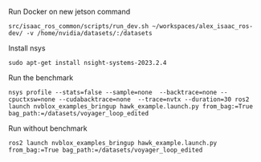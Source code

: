 
Run Docker on new jetson command
```
src/isaac_ros_common/scripts/run_dev.sh ~/workspaces/alex_isaac_ros-dev/ -v /home/nvidia/datasets/:/datasets
```
Install nsys
```
sudo apt-get install nsight-systems-2023.2.4
```

Run the benchmark
```
nsys profile --stats=false --sample=none  --backtrace=none --cpuctxsw=none --cudabacktrace=none  --trace=nvtx --duration=30 ros2 launch nvblox_examples_bringup hawk_example.launch.py from_bag:=True bag_path:=/datasets/voyager_loop_edited
```
Run without benchmark
```
ros2 launch nvblox_examples_bringup hawk_example.launch.py from_bag:=True bag_path:=/datasets/voyager_loop_edited
```
